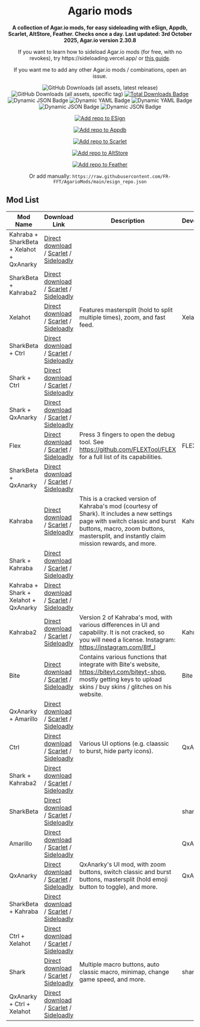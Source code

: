 <!-- README.md is generated via README_template.md. Do not modify README.md manually. -->
<h1 align="center">Agario mods</h1>

<p align="center"><strong>A collection of Agar.io mods, for easy sideloading with eSign, Appdb, Scarlet, AltStore, Feather. Checks once a day. Last updated: 3rd October 2025, Agar.io version 2.30.8</strong></p>
<p align="center">If you want to learn how to sideload Agar.io mods (for free, with no revokes), try https://sideloading.vercel.app/ or <a href="https://docs.google.com/document/d/1QseJR-ZTGJO0q99l9eh1-wsR-tldtbsM6rbsti08EDQ/edit?pli=1&tab=t.0">this guide</a>.</p>
<p align="center">If you want me to add any other Agar.io mods / combinations, open an issue.</p>

<p align="center">
    <img alt="GitHub Downloads (all assets, latest release)" src="https://img.shields.io/github/downloads/FR-FFT/AgarioMods/latest/total">
    <img alt="GitHub Downloads (all assets, specific tag)" src="https://img.shields.io/github/downloads/FR-FFT/AgarioMods/signed-ipas-beta/total?label=Direct%20installs">
    <a href="https://github.com/FR-FFT/AgarioMods/releases"><img src="https://img.shields.io/github/downloads/FR-FFT/AgarioMods/total?color=%23007BFF&label=Total%20Downloads" alt="Total Downloads Badge"></a>
    <img alt="Dynamic JSON Badge" src="https://img.shields.io/badge/dynamic/json?url=https%3A%2F%2Fitunes.apple.com%2Flookup%3Fid%3D995999703%26country%3Dus%26ia%3Dweb&query=%24.results.0.version&label=Agar.io%20version">
    <img alt="Dynamic YAML Badge" src="https://img.shields.io/badge/dynamic/yaml?url=https%3A%2F%2Fgithub.com%2FFR-FFT%2FAgarioMods%2Fraw%2Frefs%2Fheads%2Fmain%2Fversion.txt&query=%24&label=Mods%20version">
    <img alt="Dynamic YAML Badge" src="https://img.shields.io/badge/dynamic/yaml?url=https%3A%2F%2Fgithub.com%2FFR-FFT%2FAgarioMods%2Fraw%2Frefs%2Fheads%2Fmain%2Flast_updated.txt&query=%24&label=Updated">
    <img alt="Dynamic JSON Badge" src="https://img.shields.io/badge/dynamic/json?url=https%3A%2F%2Fraw.githubusercontent.com%2FFR-FFT%2FAgarioMods%2Frefs%2Fheads%2Fmain%2Fcertificate_status.json&query=%24.revoked&label=Revoked">
    <img alt="Dynamic JSON Badge" src="https://img.shields.io/badge/dynamic/json?url=https%3A%2F%2Fraw.githubusercontent.com%2FFR-FFT%2FAgarioMods%2Frefs%2Fheads%2Fmain%2Fcertificate_status.json&query=%24.last_checked_tag&label=Certificate">
</p>

<p align="center">
    <a href="https://fwuf.in/#/esign://addsource?url=https://raw.githubusercontent.com/FR-FFT/AgarioMods/main/esign_repo.json">
    <img src="https://img.shields.io/badge/Add%20repo%20to%20ESign-%20blue?style=for-the-badge&color=1e90ff" alt="Add repo to ESign">
  </a>
</p>

<p align="center">
    <a href="https://appdb.to/repos/import?url=https://raw.githubusercontent.com/FR-FFT/AgarioMods/main/esign_repo.json">
    <img src="https://img.shields.io/badge/Add%20repo%20to%20Appdb-%20blue?style=for-the-badge&color=0048ba" alt="Add repo to Appdb">
  </a>
</p>

<p align="center">
    <a href="https://fwuf.in/#/scarlet://repo=https://raw.githubusercontent.com/FR-FFT/AgarioMods/main/scarlet_repo.json">
    <img src="https://img.shields.io/badge/Add%20repo%20to%20Scarlet-%20red?style=for-the-badge&color=ff0000" alt="Add repo to Scarlet">
  </a>
</p>

<p align="center">
    <a href="https://fwuf.in/#/altstore://source?url=https://raw.githubusercontent.com/FR-FFT/AgarioMods/main/esign_repo.json">
    <img src="https://img.shields.io/badge/Add%20repo%20to%20AltStore-%202E7E85?style=for-the-badge&color=2E7E85" alt="Add repo to AltStore">
  </a>
</p>

<p align="center">
    <a href="https://fwuf.in/#/feather://source/https://raw.githubusercontent.com/FR-FFT/AgarioMods/main/esign_repo.json">
    <img src="https://img.shields.io/badge/Add%20repo%20to%20Feather-%20blue?style=for-the-badge&color=808BF8" alt="Add repo to Feather">
  </a>
<p align="center">
    Or add manually: <code>https://raw.githubusercontent.com/FR-FFT/AgarioMods/main/esign_repo.json</code>
</p>


<!-- <p align="center">
    <a href="https://fwuf.in/#/sideloadly:https://github.com/FR-FFT/AgarioMods/releases/download/2.30.8/AgarMod_2.30.8.ipa">
    <img src="https://img.shields.io/badge/Sideload%20with%20Sideloadly-%2016CDC4?style=for-the-badge&color=16CDC4" alt="Sideload with Sideloadly">
  </a>
</p> -->

## Mod List

| Mod Name | Download Link | Description | Developer |
|----------|---------------|-------------|-----------|
| Kahraba + SharkBeta + Xelahot + QxAnarky | [Direct download](https://github.com/FR-FFT/AgarioMods/releases/download/v2.30.8-shark-v1%2C8%2C0/Kahraba.%2B.SharkBeta.%2B.Xelahot.%2B.QxAnarky.ipa) / [Scarlet](https://fwuf.in/#/scarlet://install=https://github.com/FR-FFT/AgarioMods/releases/download/v2.30.8-shark-v1%2C8%2C0/Kahraba.%2B.SharkBeta.%2B.Xelahot.%2B.QxAnarky.ipa) / [Sideloadly](https://fwuf.in/#/sideloadly:https://github.com/FR-FFT/AgarioMods/releases/download/v2.30.8-shark-v1%2C8%2C0/Kahraba.%2B.SharkBeta.%2B.Xelahot.%2B.QxAnarky.ipa) |  |  |
| SharkBeta + Kahraba2 | [Direct download](https://github.com/FR-FFT/AgarioMods/releases/download/v2.30.8-shark-v1%2C8%2C0/SharkBeta.%2B.Kahraba2.ipa) / [Scarlet](https://fwuf.in/#/scarlet://install=https://github.com/FR-FFT/AgarioMods/releases/download/v2.30.8-shark-v1%2C8%2C0/SharkBeta.%2B.Kahraba2.ipa) / [Sideloadly](https://fwuf.in/#/sideloadly:https://github.com/FR-FFT/AgarioMods/releases/download/v2.30.8-shark-v1%2C8%2C0/SharkBeta.%2B.Kahraba2.ipa) |  |  |
| Xelahot | [Direct download](https://github.com/FR-FFT/AgarioMods/releases/download/v2.30.8-shark-v1%2C8%2C0/Xelahot.ipa) / [Scarlet](https://fwuf.in/#/scarlet://install=https://github.com/FR-FFT/AgarioMods/releases/download/v2.30.8-shark-v1%2C8%2C0/Xelahot.ipa) / [Sideloadly](https://fwuf.in/#/sideloadly:https://github.com/FR-FFT/AgarioMods/releases/download/v2.30.8-shark-v1%2C8%2C0/Xelahot.ipa) | Features mastersplit (hold to split multiple times), zoom, and fast feed. | Xelahot |
| SharkBeta + Ctrl | [Direct download](https://github.com/FR-FFT/AgarioMods/releases/download/v2.30.8-shark-v1%2C8%2C0/SharkBeta.%2B.Ctrl.ipa) / [Scarlet](https://fwuf.in/#/scarlet://install=https://github.com/FR-FFT/AgarioMods/releases/download/v2.30.8-shark-v1%2C8%2C0/SharkBeta.%2B.Ctrl.ipa) / [Sideloadly](https://fwuf.in/#/sideloadly:https://github.com/FR-FFT/AgarioMods/releases/download/v2.30.8-shark-v1%2C8%2C0/SharkBeta.%2B.Ctrl.ipa) |  |  |
| Shark + Ctrl | [Direct download](https://github.com/FR-FFT/AgarioMods/releases/download/v2.30.8-shark-v1%2C8%2C0/Shark.%2B.Ctrl.ipa) / [Scarlet](https://fwuf.in/#/scarlet://install=https://github.com/FR-FFT/AgarioMods/releases/download/v2.30.8-shark-v1%2C8%2C0/Shark.%2B.Ctrl.ipa) / [Sideloadly](https://fwuf.in/#/sideloadly:https://github.com/FR-FFT/AgarioMods/releases/download/v2.30.8-shark-v1%2C8%2C0/Shark.%2B.Ctrl.ipa) |  |  |
| Shark + QxAnarky | [Direct download](https://github.com/FR-FFT/AgarioMods/releases/download/v2.30.8-shark-v1%2C8%2C0/Shark.%2B.QxAnarky.ipa) / [Scarlet](https://fwuf.in/#/scarlet://install=https://github.com/FR-FFT/AgarioMods/releases/download/v2.30.8-shark-v1%2C8%2C0/Shark.%2B.QxAnarky.ipa) / [Sideloadly](https://fwuf.in/#/sideloadly:https://github.com/FR-FFT/AgarioMods/releases/download/v2.30.8-shark-v1%2C8%2C0/Shark.%2B.QxAnarky.ipa) |  |  |
| Flex | [Direct download](https://github.com/FR-FFT/AgarioMods/releases/download/v2.30.8-shark-v1%2C8%2C0/Flex.ipa) / [Scarlet](https://fwuf.in/#/scarlet://install=https://github.com/FR-FFT/AgarioMods/releases/download/v2.30.8-shark-v1%2C8%2C0/Flex.ipa) / [Sideloadly](https://fwuf.in/#/sideloadly:https://github.com/FR-FFT/AgarioMods/releases/download/v2.30.8-shark-v1%2C8%2C0/Flex.ipa) | Press 3 fingers to open the debug tool. See https://github.com/FLEXTool/FLEX for a full list of its capabilities. | FLEXTool |
| SharkBeta + QxAnarky | [Direct download](https://github.com/FR-FFT/AgarioMods/releases/download/v2.30.8-shark-v1%2C8%2C0/SharkBeta.%2B.QxAnarky.ipa) / [Scarlet](https://fwuf.in/#/scarlet://install=https://github.com/FR-FFT/AgarioMods/releases/download/v2.30.8-shark-v1%2C8%2C0/SharkBeta.%2B.QxAnarky.ipa) / [Sideloadly](https://fwuf.in/#/sideloadly:https://github.com/FR-FFT/AgarioMods/releases/download/v2.30.8-shark-v1%2C8%2C0/SharkBeta.%2B.QxAnarky.ipa) |  |  |
| Kahraba | [Direct download](https://github.com/FR-FFT/AgarioMods/releases/download/v2.30.8-shark-v1%2C8%2C0/Kahraba.ipa) / [Scarlet](https://fwuf.in/#/scarlet://install=https://github.com/FR-FFT/AgarioMods/releases/download/v2.30.8-shark-v1%2C8%2C0/Kahraba.ipa) / [Sideloadly](https://fwuf.in/#/sideloadly:https://github.com/FR-FFT/AgarioMods/releases/download/v2.30.8-shark-v1%2C8%2C0/Kahraba.ipa) | This is a cracked version of Kahraba's mod (courtesy of Shark). It includes a new settings page with switch classic and burst buttons, macro, zoom buttons, mastersplit, and instantly claim mission rewards, and more. | Kahraba |
| Shark + Kahraba | [Direct download](https://github.com/FR-FFT/AgarioMods/releases/download/v2.30.8-shark-v1%2C8%2C0/Shark.%2B.Kahraba.ipa) / [Scarlet](https://fwuf.in/#/scarlet://install=https://github.com/FR-FFT/AgarioMods/releases/download/v2.30.8-shark-v1%2C8%2C0/Shark.%2B.Kahraba.ipa) / [Sideloadly](https://fwuf.in/#/sideloadly:https://github.com/FR-FFT/AgarioMods/releases/download/v2.30.8-shark-v1%2C8%2C0/Shark.%2B.Kahraba.ipa) |  |  |
| Kahraba + Shark + Xelahot + QxAnarky | [Direct download](https://github.com/FR-FFT/AgarioMods/releases/download/v2.30.8-shark-v1%2C8%2C0/Kahraba.%2B.Shark.%2B.Xelahot.%2B.QxAnarky.ipa) / [Scarlet](https://fwuf.in/#/scarlet://install=https://github.com/FR-FFT/AgarioMods/releases/download/v2.30.8-shark-v1%2C8%2C0/Kahraba.%2B.Shark.%2B.Xelahot.%2B.QxAnarky.ipa) / [Sideloadly](https://fwuf.in/#/sideloadly:https://github.com/FR-FFT/AgarioMods/releases/download/v2.30.8-shark-v1%2C8%2C0/Kahraba.%2B.Shark.%2B.Xelahot.%2B.QxAnarky.ipa) |  |  |
| Kahraba2 | [Direct download](https://github.com/FR-FFT/AgarioMods/releases/download/v2.30.8-shark-v1%2C8%2C0/Kahraba2.ipa) / [Scarlet](https://fwuf.in/#/scarlet://install=https://github.com/FR-FFT/AgarioMods/releases/download/v2.30.8-shark-v1%2C8%2C0/Kahraba2.ipa) / [Sideloadly](https://fwuf.in/#/sideloadly:https://github.com/FR-FFT/AgarioMods/releases/download/v2.30.8-shark-v1%2C8%2C0/Kahraba2.ipa) | Version 2 of Kahraba's mod, with various differences in UI and capability. It is not cracked, so you will need a license. Instagram: https://instagram.com/8tf_l | Kahraba |
| Bite | [Direct download](https://github.com/FR-FFT/AgarioMods/releases/download/v2.30.8-shark-v1%2C8%2C0/Bite.ipa) / [Scarlet](https://fwuf.in/#/scarlet://install=https://github.com/FR-FFT/AgarioMods/releases/download/v2.30.8-shark-v1%2C8%2C0/Bite.ipa) / [Sideloadly](https://fwuf.in/#/sideloadly:https://github.com/FR-FFT/AgarioMods/releases/download/v2.30.8-shark-v1%2C8%2C0/Bite.ipa) | Contains various functions that integrate with Bite's website, https://biteyt.com/biteyt-shop, mostly getting keys to upload skins / buy skins / glitches on his website. | Bite |
| QxAnarky + Amarillo | [Direct download](https://github.com/FR-FFT/AgarioMods/releases/download/v2.30.8-shark-v1%2C8%2C0/QxAnarky.%2B.Amarillo.ipa) / [Scarlet](https://fwuf.in/#/scarlet://install=https://github.com/FR-FFT/AgarioMods/releases/download/v2.30.8-shark-v1%2C8%2C0/QxAnarky.%2B.Amarillo.ipa) / [Sideloadly](https://fwuf.in/#/sideloadly:https://github.com/FR-FFT/AgarioMods/releases/download/v2.30.8-shark-v1%2C8%2C0/QxAnarky.%2B.Amarillo.ipa) |  |  |
| Ctrl | [Direct download](https://github.com/FR-FFT/AgarioMods/releases/download/v2.30.8-shark-v1%2C8%2C0/Ctrl.ipa) / [Scarlet](https://fwuf.in/#/scarlet://install=https://github.com/FR-FFT/AgarioMods/releases/download/v2.30.8-shark-v1%2C8%2C0/Ctrl.ipa) / [Sideloadly](https://fwuf.in/#/sideloadly:https://github.com/FR-FFT/AgarioMods/releases/download/v2.30.8-shark-v1%2C8%2C0/Ctrl.ipa) | Various UI options (e.g. claassic to burst, hide party icons). | QxAnarky |
| Shark + Kahraba2 | [Direct download](https://github.com/FR-FFT/AgarioMods/releases/download/v2.30.8-shark-v1%2C8%2C0/Shark.%2B.Kahraba2.ipa) / [Scarlet](https://fwuf.in/#/scarlet://install=https://github.com/FR-FFT/AgarioMods/releases/download/v2.30.8-shark-v1%2C8%2C0/Shark.%2B.Kahraba2.ipa) / [Sideloadly](https://fwuf.in/#/sideloadly:https://github.com/FR-FFT/AgarioMods/releases/download/v2.30.8-shark-v1%2C8%2C0/Shark.%2B.Kahraba2.ipa) |  |  |
| SharkBeta | [Direct download](https://github.com/FR-FFT/AgarioMods/releases/download/v2.30.8-shark-v1%2C8%2C0/SharkBeta.ipa) / [Scarlet](https://fwuf.in/#/scarlet://install=https://github.com/FR-FFT/AgarioMods/releases/download/v2.30.8-shark-v1%2C8%2C0/SharkBeta.ipa) / [Sideloadly](https://fwuf.in/#/sideloadly:https://github.com/FR-FFT/AgarioMods/releases/download/v2.30.8-shark-v1%2C8%2C0/SharkBeta.ipa) |  | shark.ytb |
| Amarillo | [Direct download](https://github.com/FR-FFT/AgarioMods/releases/download/v2.30.8-shark-v1%2C8%2C0/Amarillo.ipa) / [Scarlet](https://fwuf.in/#/scarlet://install=https://github.com/FR-FFT/AgarioMods/releases/download/v2.30.8-shark-v1%2C8%2C0/Amarillo.ipa) / [Sideloadly](https://fwuf.in/#/sideloadly:https://github.com/FR-FFT/AgarioMods/releases/download/v2.30.8-shark-v1%2C8%2C0/Amarillo.ipa) |  | QxAngel |
| QxAnarky | [Direct download](https://github.com/FR-FFT/AgarioMods/releases/download/v2.30.8-shark-v1%2C8%2C0/QxAnarky.ipa) / [Scarlet](https://fwuf.in/#/scarlet://install=https://github.com/FR-FFT/AgarioMods/releases/download/v2.30.8-shark-v1%2C8%2C0/QxAnarky.ipa) / [Sideloadly](https://fwuf.in/#/sideloadly:https://github.com/FR-FFT/AgarioMods/releases/download/v2.30.8-shark-v1%2C8%2C0/QxAnarky.ipa) | QxAnarky's UI mod, with zoom buttons, switch classic and burst buttons, mastersplit (hold emoji button to toggle), and more. | QxAnarky |
| SharkBeta + Kahraba | [Direct download](https://github.com/FR-FFT/AgarioMods/releases/download/v2.30.8-shark-v1%2C8%2C0/SharkBeta.%2B.Kahraba.ipa) / [Scarlet](https://fwuf.in/#/scarlet://install=https://github.com/FR-FFT/AgarioMods/releases/download/v2.30.8-shark-v1%2C8%2C0/SharkBeta.%2B.Kahraba.ipa) / [Sideloadly](https://fwuf.in/#/sideloadly:https://github.com/FR-FFT/AgarioMods/releases/download/v2.30.8-shark-v1%2C8%2C0/SharkBeta.%2B.Kahraba.ipa) |  |  |
| Ctrl + Xelahot | [Direct download](https://github.com/FR-FFT/AgarioMods/releases/download/v2.30.8-shark-v1%2C8%2C0/Ctrl.%2B.Xelahot.ipa) / [Scarlet](https://fwuf.in/#/scarlet://install=https://github.com/FR-FFT/AgarioMods/releases/download/v2.30.8-shark-v1%2C8%2C0/Ctrl.%2B.Xelahot.ipa) / [Sideloadly](https://fwuf.in/#/sideloadly:https://github.com/FR-FFT/AgarioMods/releases/download/v2.30.8-shark-v1%2C8%2C0/Ctrl.%2B.Xelahot.ipa) |  |  |
| Shark | [Direct download](https://github.com/FR-FFT/AgarioMods/releases/download/v2.30.8-shark-v1%2C8%2C0/Shark.ipa) / [Scarlet](https://fwuf.in/#/scarlet://install=https://github.com/FR-FFT/AgarioMods/releases/download/v2.30.8-shark-v1%2C8%2C0/Shark.ipa) / [Sideloadly](https://fwuf.in/#/sideloadly:https://github.com/FR-FFT/AgarioMods/releases/download/v2.30.8-shark-v1%2C8%2C0/Shark.ipa) | Multiple macro buttons, auto classic macro, minimap, change game speed, and more. | shark.ytb |
| QxAnarky + Ctrl + Xelahot | [Direct download](https://github.com/FR-FFT/AgarioMods/releases/download/v2.30.8-shark-v1%2C8%2C0/QxAnarky.%2B.Ctrl.%2B.Xelahot.ipa) / [Scarlet](https://fwuf.in/#/scarlet://install=https://github.com/FR-FFT/AgarioMods/releases/download/v2.30.8-shark-v1%2C8%2C0/QxAnarky.%2B.Ctrl.%2B.Xelahot.ipa) / [Sideloadly](https://fwuf.in/#/sideloadly:https://github.com/FR-FFT/AgarioMods/releases/download/v2.30.8-shark-v1%2C8%2C0/QxAnarky.%2B.Ctrl.%2B.Xelahot.ipa) |  |  |
